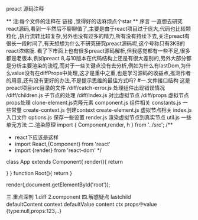 preact 源码注释

** 注:每个文件的注释在 链接 ,觉得好的话麻烦点个star **
序言
一直想去研究react源码,看到一半然后不聊聊值了,主要是由于react项目过于庞大,代码也比较颗粒化 ,执行流转比较复杂,另外也没有过多的精力,所有没有持续下去,关注preact有很长一段时间了,有天想想为什么不研究研究preact源码呢,这个号称只有3KB的react浓缩版.
看了下市面上也有很多preact源码解析,但我感觉都有一些不足,很多都是老版本,例如preact 8,与10版本在代码结构上还是有很大差别的,另外大部分都是分析主要渲染的流程,而对于一些关键点没有去分析,例如为什么有lastDom,为什么value没有在diffProps中处理,这才是重中之重,也是学习源码的收益点,推测作者的用意,还有没有更好的办法,不是提示思维的最佳方式吗?
#一.文件接口结构
这是preact项目src目录的文件
/diff/catch-error.js      处理组件出现错误情况
/diff/children.js   子节点的处理 
/diff/index.js 对比虚拟节点
/diff/props 虚拟节点props处理
clone-element.js克隆元素
component.js 组件相关
constants.js 一些常量
create-context.js 创建context
create-element.js 虚拟节点相关
index.js 入口文件
options.js  保存一些设置
render.js  渲染虚拟节点到真实节点
util.js 一些单元方法
二.渲染原理
import { Component,render, h } from '../src';
/**
* react下应该是这样
* import React,{Component} from 'react'
* import {render} from 'react-dom'
*/

class App extends Component{
render(){
  return <div></div>
}
}
function Root(){
 return <App />
}

render(<Root />,document.getElementById('root'));

三.重点深剖
1.diff
2.component
四.解惑疑点
lastchild  
defaultContent 
context defaultValue
content ctx
props中value   
{type:null,props:123,..}
